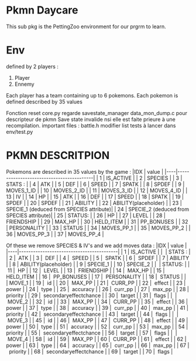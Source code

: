 # Pkmn Daycare

This sub pkg is the PettingZoo environment for our prgrm to learn.

# Env
defined by 2 players :
1. Player
2. Ennemy

Each player has a team containing up to 6 pokemons.
Each pokemon is defined described by 35 values 

Fonction reset core.py
regarde savestate_manager
data_mon_dump.c pour descripteur de pkmn
Save state invalide nsi elle est faite prieure à une recompilation.
important files : battle.h
modifier list tests à lancer dans env/test.py

# PKMN DESCRITPION
Pokemons are described in 35 values by the game : 
|IDX | value                                    |
|----|------------------------------------------|
| 1  | IS_ACTIVE                                | 
| 2  | SPECIES                                  | 
| 3  | STATS :                                  |
| 4  |   ATK                                    | 
| 5  |   DEF                                    | 
| 6  |   SPEED                                  | 
| 7  |   SPATK                                  | 
| 8  |   SPDEF                                  | 
| 9  | MOVES_1_ID                               | 
| 10 | MOVES_2_ID                               | 
| 11 | MOVES_3_ID                               | 
| 12 | MOVES_4_ID                               | 
| 13 | IV                                       |
| 14 |   HP                                     | 
| 15 |   ATK                                    | 
| 16 |   DEF                                    | 
| 17 |   SPEED                                  | 
| 18 |   SPATK                                  | 
| 19 |   SPDEF                                  | 
| 20 |   SPDEF                                  | 
| 21 | ABILITY                                  | 
| 22 | ABILITY(placeholder)                     | 
| 23 | SPECIE_1 (deduced from SPECIES attribute)| 
| 24 | SPECIE_2 (deduced from SPECIES attribute)| 
| 25 | STATUS:                                  | 
| 26 |   HP                                     | 
| 27 |   LEVEL                                  | 
| 28 |   FRIENDSHIP                             | 
| 29 |   MAX_HP                                 | 
| 30 |   HELD_ITEM                              | 
| 31 |   PP_BONUSES                             |
| 32 |   PERSONALITY                            | 
| 33 |   STATUS                                 | 
| 34 | MOVES_PP_1                               | 
| 35 | MOVES_PP_2                               | 
| 36 | MOVES_PP_3                               | 
| 37 | MOVES_PP_4                               | 

                          










                          
Of these we remove SPECIES & IV's and we add moves data : 
|IDX | value                                    |
|----|------------------------------------------|
| 1  | IS_ACTIVE                                |
|    | STATS :                                  |
| 2  |   ATK                                    |
| 3  |   DEF                                    |
| 4  |   SPEED                                  |
| 5  |   SPATK                                  |
| 6  |   SPDEF                                  |
| 7  | ABILITY                                  |
| 8  | ABILITY(placeholder)                     |
| 9  | SPECIE_1                                 |
| 10 | SPECIE_2                                 |
|    | STATUS:                                  |
| 11 |   HP                                     |
| 12 |   LEVEL                                  |
| 13 |   FRIENDSHIP                             |
| 14 |   MAX_HP                                 |
| 15 |   HELD_ITEM                              |
| 16 |   PP_BONUSES                             |
| 17 |   PERSONALITY                            |
| 18 |   STATUS                                 |
|    | MOVE_1                                   |
| 19 |   id                                     |
| 20 |   MAX_PP                                 |
| 21 |   CURR_PP                                |
| 22 |   effect                                 |
| 23 |   power                                  |
| 24 |   type                                   |
| 25 |   accuracy                               |
| 26 |   curr_pp                                |
| 27 |   max_pp                                 |
| 28 |   priority                               |
| 29 |   secondaryeffectchance                  |
| 30 |   target                                 |
| 31 |   flags                                  |
|    | MOVE_2                                   |
| 32 |   id                                     |
| 33 |   MAX_PP                                 |
| 34 |   CURR_PP                                |
| 35 |   effect                                 |
| 36 |   power                                  |
| 37 |   type                                   |
| 38 |   accuracy                               |
| 39 |   curr_pp                                |
| 40 |   max_pp                                 |
| 41 |   priority                               |
| 42 |   secondaryeffectchance                  |
| 43 |   target                                 |
| 44 |   flags                                  |
|    | MOVE_3                                   |
| 45 |   id                                     |
| 46 |   MAX_PP                                 |
| 47 |   CURR_PP                                |
| 48 |   effect                                 |
| 49 |   power                                  |
| 50 |   type                                   |
| 51 |   accuracy                               |
| 52 |   curr_pp                                |
| 53 |   max_pp                                 |
| 54 |   priority                               |
| 55 |   secondaryeffectchance                  |
| 56 |   target                                 |
| 57 |   flags                                  |
|    | MOVE_4                                   |
| 58 |   id                                     |
| 59 |   MAX_PP                                 |
| 60 |   CURR_PP                                |
| 61 |   effect                                 |
| 62 |   power                                  |
| 63 |   type                                   |
| 64 |   accuracy                               |
| 65 |   curr_pp                                |
| 66 |   max_pp                                 |
| 67 |   priority                               |
| 68 |   secondaryeffectchance                  |
| 69 |   target                                 |
| 70 |   flags                                  |
